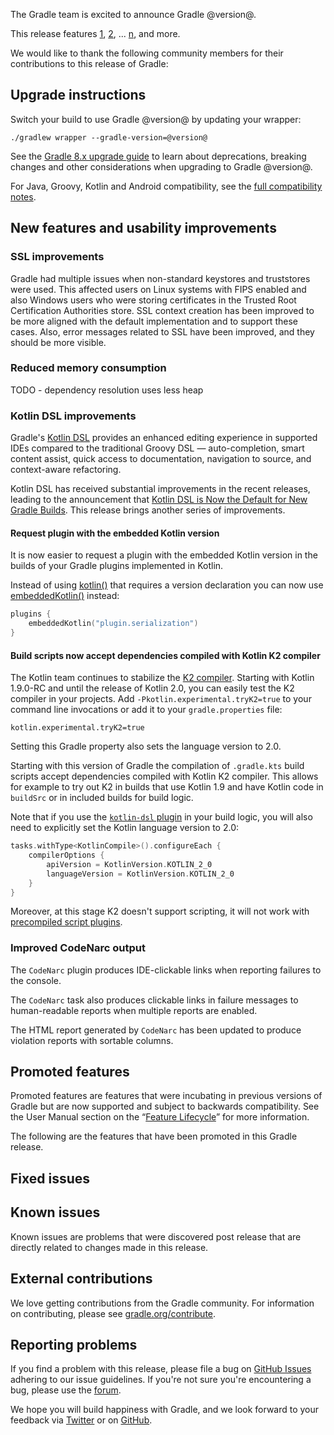 The Gradle team is excited to announce Gradle @version@.

This release features [1](), [2](), ... [n](), and more.

<!-- 
Include only their name, impactful features should be called out separately below.
 [Some person](https://github.com/some-person)

 THiS LIST SHOULD BE ALPHABETIZED BY [PERSON NAME] - the docs:updateContributorsInReleaseNotes task will enforce this ordering, which is case-insensitive.
-->
We would like to thank the following community members for their contributions to this release of Gradle:

## Upgrade instructions

Switch your build to use Gradle @version@ by updating your wrapper:

`./gradlew wrapper --gradle-version=@version@`

See the [Gradle 8.x upgrade guide](userguide/upgrading_version_8.html#changes_@baseVersion@) to learn about deprecations, breaking changes and other considerations when upgrading to Gradle @version@.

For Java, Groovy, Kotlin and Android compatibility, see the [full compatibility notes](userguide/compatibility.html).   

## New features and usability improvements

<!-- Do not add breaking changes or deprecations here! Add them to the upgrade guide instead. -->

<!--

================== TEMPLATE ==============================

<a name="FILL-IN-KEY-AREA"></a>
### FILL-IN-KEY-AREA improvements

<<<FILL IN CONTEXT FOR KEY AREA>>>
Example:
> The [configuration cache](userguide/configuration_cache.html) improves build performance by caching the result of
> the configuration phase. Using the configuration cache, Gradle can skip the configuration phase entirely when
> nothing that affects the build configuration has changed.

#### FILL-IN-FEATURE
> HIGHLIGHT the usecase or existing problem the feature solves
> EXPLAIN how the new release addresses that problem or use case
> PROVIDE a screenshot or snippet illustrating the new feature, if applicable
> LINK to the full documentation for more details

================== END TEMPLATE ==========================


==========================================================
ADD RELEASE FEATURES BELOW
vvvvvvvvvvvvvvvvvvvvvvvvvvvvvvvvvvvvvvvvvvvvvvvvvvvvvvvvvv -->

<a name="SSL"></a>
### SSL improvements

Gradle had multiple issues when non-standard keystores and truststores were used.
This affected users on Linux systems with FIPS enabled and also Windows users who were storing certificates in the Trusted Root Certification Authorities store.
SSL context creation has been improved to be more aligned with the default implementation and to support these cases.
Also, error messages related to SSL have been improved, and they should be more visible.

### Reduced memory consumption

TODO - dependency resolution uses less heap

### Kotlin DSL improvements

Gradle's [Kotlin DSL](userguide/kotlin_dsl.html) provides an enhanced editing experience in supported IDEs compared to the traditional Groovy DSL — auto-completion, smart content assist, quick access to documentation, navigation to source, and context-aware refactoring.

Kotlin DSL has received substantial improvements in the recent releases, leading to the announcement that [Kotlin DSL is Now the Default for New Gradle Builds](https://blog.gradle.org/kotlin-dsl-is-now-the-default-for-new-gradle-builds).
This release brings another series of improvements.

#### Request plugin with the embedded Kotlin version

It is now easier to request a plugin with the embedded Kotlin version in the builds of your Gradle plugins implemented in Kotlin.

Instead of using [kotlin()](kotlin-dsl/gradle/org.gradle.kotlin.dsl/kotlin.html) that requires a version declaration you can now use [embeddedKotlin()](kotlin-dsl/gradle/org.gradle.kotlin.dsl/embedded-kotlin.html) instead:

```kotlin
plugins {
    embeddedKotlin("plugin.serialization")
}
```

#### Build scripts now accept dependencies compiled with Kotlin K2 compiler

The Kotlin team continues to stabilize the [K2 compiler](https://blog.jetbrains.com/kotlin/2023/02/k2-kotlin-2-0/).
Starting with Kotlin 1.9.0-RC and until the release of Kotlin 2.0, you can easily test the K2 compiler in your projects.
Add `-Pkotlin.experimental.tryK2=true` to your command line invocations or add it to your `gradle.properties` file:

```properties
kotlin.experimental.tryK2=true
```

Setting this Gradle property also sets the language version to 2.0.

Starting with this version of Gradle the compilation of `.gradle.kts` build scripts accept dependencies compiled with Kotlin K2 compiler.
This allows for example to try out K2 in builds that use Kotlin 1.9 and have Kotlin code in `buildSrc` or in included builds for build logic.

Note that if you use the [`kotlin-dsl` plugin](userguide/kotlin_dsl.html#sec:kotlin-dsl_plugin) in your build logic, you will also need to explicitly set the Kotlin language version to 2.0:

```kotlin
tasks.withType<KotlinCompile>().configureEach {
    compilerOptions {
        apiVersion = KotlinVersion.KOTLIN_2_0
        languageVersion = KotlinVersion.KOTLIN_2_0
    }
}
```

Moreover, at this stage K2 doesn't support scripting, it will not work with [precompiled script plugins](userguide/custom_plugins.html#sec:precompiled_plugins).

### Improved CodeNarc output

The `CodeNarc` plugin produces IDE-clickable links when reporting failures to the console.

The `CodeNarc` task also produces clickable links in failure messages to human-readable reports when multiple reports are enabled.

The HTML report generated by `CodeNarc` has been updated to produce violation reports with sortable columns. 

<!-- ^^^^^^^^^^^^^^^^^^^^^^^^^^^^^^^^^^^^^^^^^^^^^^^^^^^^^
ADD RELEASE FEATURES ABOVE
==========================================================

-->

## Promoted features
Promoted features are features that were incubating in previous versions of Gradle but are now supported and subject to backwards compatibility.
See the User Manual section on the “[Feature Lifecycle](userguide/feature_lifecycle.html)” for more information.

The following are the features that have been promoted in this Gradle release.

<!--
### Example promoted
-->

## Fixed issues

<!--
This section will be populated automatically
-->

## Known issues

Known issues are problems that were discovered post release that are directly related to changes made in this release.

<!--
This section will be populated automatically
-->

## External contributions

We love getting contributions from the Gradle community. For information on contributing, please see [gradle.org/contribute](https://gradle.org/contribute).

## Reporting problems

If you find a problem with this release, please file a bug on [GitHub Issues](https://github.com/gradle/gradle/issues) adhering to our issue guidelines.
If you're not sure you're encountering a bug, please use the [forum](https://discuss.gradle.org/c/help-discuss).

We hope you will build happiness with Gradle, and we look forward to your feedback via [Twitter](https://twitter.com/gradle) or on [GitHub](https://github.com/gradle).
